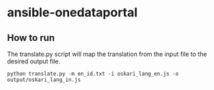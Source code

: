 # ansible-onedataportal


## How to run
The translate.py script will map the translation from the input file to the desired output file.
````
python translate.py -m en_id.txt -i oskari_lang_en.js -o output/oskari_lang_in.js
````
